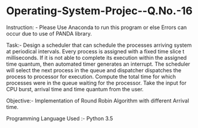 # Operating-System-Projec--Q.No.-16

Instruction: - Please Use Anaconda to run this program or else Errors can occur due to use of PANDA library.

Task:- Design a scheduler that can schedule the processes arriving system at periodical
intervals. Every process is assigned with a fixed time slice t milliseconds. If it is not able to
complete its execution within the assigned time quantum, then automated timer generates an
interrupt. The scheduler will select the next process in the queue and dispatcher dispatches the
process to processor for execution. Compute the total time for which processes were in the queue
waiting for the processor. Take the input for CPU burst, arrival time and time quantum from the
user.

Objective:- Implementation of Round Robin Algorithm with different Arrival time.

Programming Language Used :- Python 3.5

